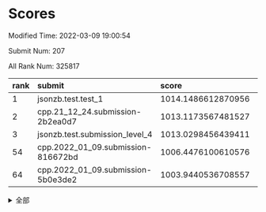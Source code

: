 # Scores

Modified Time: 2022-03-09 19:00:54

Submit Num: 207

All Rank Num: 325817

| rank |               submit               |       score        |       sigma        | pk_num |
| :--- | :--------------------------------- | :----------------- | :----------------- | :----- |
| 1    | jsonzb.test.test_1                 | 1014.1486612870956 | 0.8177427880150122 | 6297   |
| 2    | cpp.21_12_24.submission-2b2ea0d7   | 1013.1173567481527 | 0.7954342978571934 | 6295   |
| 3    | jsonzb.test.submission_level_4     | 1013.0298456439411 | 0.760113551239772  | 6291   |
| 54   | cpp.2022_01_09.submission-816672bd | 1006.4476100610576 | 0.7176761608909282 | 6295   |
| 64   | cpp.2022_01_09.submission-5b0e3de2 | 1003.9440536708557 | 0.7090566107324527 | 6295   |


<details>
<summary>全部</summary>

| rank |                 submit                 |       score        |       sigma        | pk_num |
| :--- | :------------------------------------- | :----------------- | :----------------- | :----- |
| 1    | jsonzb.test.test_1                     | 1014.1486612870956 | 0.8177427880150122 | 6297   |
| 2    | cpp.21_12_24.submission-2b2ea0d7       | 1013.1173567481527 | 0.7954342978571934 | 6295   |
| 3    | jsonzb.test.submission_level_4         | 1013.0298456439411 | 0.760113551239772  | 6291   |
| 4    | gobigger.level_3.submission_level_3_33 | 1012.9898016479292 | 0.7847792002252538 | 6298   |
| 5    | gobigger.level_3.submission_level_3_27 | 1011.1514276669561 | 0.7536874066648965 | 6299   |
| 6    | gobigger.level_3.submission_level_3_2  | 1011.1428966145177 | 0.8054077038328388 | 6298   |
| 7    | gobigger.level_3.submission_level_3_28 | 1011.0350032830122 | 0.7721240655942896 | 6292   |
| 8    | gobigger.level_3.submission_level_3_5  | 1010.9912715047286 | 0.7589814565071153 | 6293   |
| 9    | gobigger.level_3.submission_level_3_14 | 1010.9348119920094 | 0.752250835236109  | 6294   |
| 10   | gobigger.level_3.submission_level_3_17 | 1010.9231363452352 | 0.7413418090150398 | 6298   |
| 11   | gobigger.level_3.submission_level_3_37 | 1010.8130884653725 | 0.7446249083340133 | 6297   |
| 12   | gobigger.level_3.submission_level_3_11 | 1010.6103715681398 | 0.7498941555539615 | 6297   |
| 13   | gobigger.level_3.submission_level_3_10 | 1010.5954479927493 | 0.7675847052684083 | 6296   |
| 14   | gobigger.level_3.submission_level_3_15 | 1010.4480109331395 | 0.7730385330346174 | 6297   |
| 15   | gobigger.level_3.submission_level_3_7  | 1010.4088407281005 | 0.7685594624798706 | 6293   |
| 16   | gobigger.level_3.submission_level_3_49 | 1010.2591685090091 | 0.7545800247731307 | 6292   |
| 17   | gobigger.level_3.submission_level_3_20 | 1010.2290436446148 | 0.7841170676229384 | 6292   |
| 18   | gobigger.level_3.submission_level_3_0  | 1010.2186479942338 | 0.7598900097354137 | 6300   |
| 19   | gobigger.level_3.submission_level_3_40 | 1010.2002498396989 | 0.7533706237311798 | 6298   |
| 20   | gobigger.level_3.submission_level_3_36 | 1010.1553028586204 | 0.7520586188365189 | 6294   |
| 21   | gobigger.level_3.submission_level_3_41 | 1010.1223049906698 | 0.755328520710219  | 6293   |
| 22   | gobigger.level_3.submission_level_3_46 | 1010.1046889800512 | 0.7671287893951936 | 6293   |
| 23   | gobigger.level_3.submission_level_3_24 | 1010.0611861477024 | 0.7509098511918562 | 6291   |
| 24   | gobigger.level_3.submission_level_3_1  | 1010.0509157344354 | 0.7810172776484309 | 6289   |
| 25   | gobigger.level_3.submission_level_3_44 | 1009.9398341854525 | 0.771092005816156  | 6291   |
| 26   | gobigger.level_3.submission_level_3_43 | 1009.8241846170329 | 0.7464367703626454 | 6296   |
| 27   | gobigger.level_3.submission_level_3_26 | 1009.821314675704  | 0.7628038511468471 | 6299   |
| 28   | gobigger.level_3.submission_level_3_8  | 1009.7875208057253 | 0.7402273862130788 | 6293   |
| 29   | gobigger.level_3.submission_level_3_22 | 1009.711688948604  | 0.7943956847238921 | 6293   |
| 30   | gobigger.level_3.submission_level_3_25 | 1009.7014876069121 | 0.7450817645407328 | 6302   |
| 31   | gobigger.level_3.submission_level_3_29 | 1009.6659605383514 | 0.772581972667021  | 6294   |
| 32   | gobigger.level_3.submission_level_3_6  | 1009.6441094134848 | 0.7486428628417179 | 6297   |
| 33   | gobigger.level_3.submission_level_3_3  | 1009.6430298870349 | 0.7618982746464512 | 6296   |
| 34   | gobigger.level_3.submission_level_3_16 | 1009.6413955357029 | 0.7476171521080177 | 6297   |
| 35   | gobigger.level_3.submission_level_3_39 | 1009.5410245839489 | 0.7558689838534983 | 6297   |
| 36   | gobigger.level_3.submission_level_3_35 | 1009.5369164640894 | 0.7646943775484449 | 6293   |
| 37   | gobigger.level_3.submission_level_3_48 | 1009.4903500191637 | 0.7450663879399682 | 6297   |
| 38   | gobigger.level_3.submission_level_3_30 | 1009.338481761063  | 0.7586813081608569 | 6293   |
| 39   | gobigger.level_3.submission_level_3_42 | 1009.3338761323795 | 0.7644736487985576 | 6295   |
| 40   | gobigger.level_3.submission_level_3_9  | 1009.1930277329631 | 0.7429565338062696 | 6293   |
| 41   | gobigger.level_3.submission_level_3_21 | 1009.1893023675369 | 0.7586664753935625 | 6289   |
| 42   | gobigger.level_3.submission_level_3_13 | 1009.1151310673989 | 0.74040630227852   | 6301   |
| 43   | gobigger.level_3.submission_level_3_19 | 1009.0202617386873 | 0.7423400359074248 | 6294   |
| 44   | gobigger.level_3.submission_level_3_23 | 1008.9427519429482 | 0.7504172383751194 | 6295   |
| 45   | gobigger.level_3.submission_level_3_47 | 1008.9305678266248 | 0.7459952864467218 | 6301   |
| 46   | gobigger.level_3.submission_level_3_45 | 1008.9157109761254 | 0.7340849808540483 | 6295   |
| 47   | gobigger.level_3.submission_level_3_12 | 1008.7427446917039 | 0.7330564371578541 | 6297   |
| 48   | gobigger.level_3.submission_level_3_4  | 1008.7085148629753 | 0.7421988950899142 | 6295   |
| 49   | gobigger.level_3.submission_level_3_34 | 1008.5949907162118 | 0.7350226893810966 | 6297   |
| 50   | gobigger.level_3.submission_level_3_31 | 1008.5294985662565 | 0.7453226122404579 | 6299   |
| 51   | gobigger.level_3.submission_level_3_18 | 1008.3921663785884 | 0.7583806546286032 | 6298   |
| 52   | gobigger.level_3.submission_level_3_32 | 1008.1838369651852 | 0.7569756686266379 | 6302   |
| 53   | gobigger.level_3.submission_level_3_38 | 1008.0123399760852 | 0.7452908482202647 | 6296   |
| 54   | cpp.2022_01_09.submission-816672bd     | 1006.4476100610576 | 0.7176761608909282 | 6295   |
| 55   | gobigger.level_1.submission_level_1_46 | 1005.0537330718985 | 0.7142512864243031 | 6293   |
| 56   | gobigger.level_1.submission_level_1_20 | 1004.7363850188885 | 0.7213107183607224 | 6291   |
| 57   | gobigger.level_1.submission_level_1_27 | 1004.5922795887509 | 0.7273602280511402 | 6298   |
| 58   | gobigger.level_1.submission_level_1_29 | 1004.4726811929518 | 0.7133082407679612 | 6295   |
| 59   | gobigger.level_1.submission_level_1_10 | 1004.3780607826311 | 0.7201447136922872 | 6298   |
| 60   | gobigger.level_1.submission_level_1_49 | 1004.19432639032   | 0.7298035144792118 | 6299   |
| 61   | gobigger.level_1.submission_level_1_47 | 1004.1269477723924 | 0.7206309180486    | 6296   |
| 62   | gobigger.level_1.submission_level_1_37 | 1004.0818188514653 | 0.7228948277755507 | 6296   |
| 63   | gobigger.level_1.submission_level_1_12 | 1003.9846547714576 | 0.707666023762604  | 6292   |
| 64   | cpp.2022_01_09.submission-5b0e3de2     | 1003.9440536708557 | 0.7090566107324527 | 6295   |
| 65   | gobigger.level_1.submission_level_1_7  | 1003.8889559554735 | 0.7089680962796558 | 6298   |
| 66   | gobigger.level_1.submission_level_1_5  | 1003.8874435735114 | 0.7114142158887812 | 6297   |
| 67   | gobigger.level_1.submission_level_1_1  | 1003.8419464183421 | 0.711086575883698  | 6294   |
| 68   | gobigger.level_1.submission_level_1_18 | 1003.7971681864337 | 0.7252639826921792 | 6300   |
| 69   | gobigger.level_1.submission_level_1_4  | 1003.7010259692246 | 0.7206777805024073 | 6299   |
| 70   | gobigger.level_1.submission_level_1_41 | 1003.6539615180991 | 0.7241056566829296 | 6296   |
| 71   | gobigger.level_1.submission_level_1_17 | 1003.6229290430582 | 0.7014634918213054 | 6302   |
| 72   | gobigger.level_1.submission_level_1_28 | 1003.6157572784405 | 0.7112596243714239 | 6298   |
| 73   | gobigger.level_1.submission_level_1_45 | 1003.5786266331448 | 0.7111095183136144 | 6294   |
| 74   | gobigger.level_1.submission_level_1_23 | 1003.539505843684  | 0.710853418011239  | 6292   |
| 75   | gobigger.level_1.submission_level_1_36 | 1003.4932082932933 | 0.7119632812868582 | 6293   |
| 76   | gobigger.level_1.submission_level_1_0  | 1003.476709103745  | 0.7097430917507042 | 6297   |
| 77   | gobigger.level_1.submission_level_1_39 | 1003.4604926423732 | 0.723078410238538  | 6295   |
| 78   | gobigger.level_1.submission_level_1_2  | 1003.4251876618105 | 0.7252919439623764 | 6293   |
| 79   | gobigger.level_1.submission_level_1_16 | 1003.4233722738732 | 0.7074002210607959 | 6298   |
| 80   | gobigger.level_1.submission_level_1_31 | 1003.3155523599107 | 0.7135766139131666 | 6298   |
| 81   | gobigger.level_1.submission_level_1_42 | 1003.2731092213114 | 0.7114273001335858 | 6299   |
| 82   | gobigger.level_1.submission_level_1_40 | 1003.1952048563317 | 0.7065055752315813 | 6292   |
| 83   | gobigger.level_1.submission_level_1_35 | 1003.1234056937178 | 0.7091936102267342 | 6300   |
| 84   | gobigger.level_1.submission_level_1_24 | 1003.1141489435997 | 0.7245017447499262 | 6296   |
| 85   | gobigger.level_1.submission_level_1_3  | 1003.0920420462093 | 0.7014735036012913 | 6293   |
| 86   | gobigger.level_1.submission_level_1_22 | 1003.0800993676818 | 0.7113820368647049 | 6295   |
| 87   | gobigger.level_1.submission_level_1_38 | 1002.9729191300157 | 0.7191830693804905 | 6295   |
| 88   | gobigger.level_1.submission_level_1_21 | 1002.9622679131563 | 0.7121982553503969 | 6300   |
| 89   | gobigger.level_1.submission_level_1_9  | 1002.9437806696217 | 0.7089645444023653 | 6292   |
| 90   | gobigger.level_1.submission_level_1_30 | 1002.7457868487446 | 0.7081503100067179 | 6300   |
| 91   | gobigger.level_1.submission_level_1_19 | 1002.7332523411194 | 0.7236412391680358 | 6297   |
| 92   | gobigger.level_1.submission_level_1_8  | 1002.7145973198583 | 0.7105920777826599 | 6295   |
| 93   | gobigger.level_1.submission_level_1_48 | 1002.7044867665788 | 0.7144487889732926 | 6297   |
| 94   | gobigger.level_1.submission_level_1_25 | 1002.7019242101135 | 0.7189927338529755 | 6300   |
| 95   | gobigger.level_1.submission_level_1_33 | 1002.6467158917296 | 0.721896700744607  | 6297   |
| 96   | gobigger.level_1.submission_level_1_13 | 1002.6277785202515 | 0.7037760054747183 | 6293   |
| 97   | gobigger.level_1.submission_level_1_32 | 1002.6249562958365 | 0.7110774500044938 | 6292   |
| 98   | gobigger.level_1.submission_level_1_43 | 1002.5123750249153 | 0.7014557975453384 | 6289   |
| 99   | gobigger.level_1.submission_level_1_34 | 1002.4784388568488 | 0.7037741483184182 | 6299   |
| 100  | gobigger.level_1.submission_level_1_15 | 1002.2364910789274 | 0.7114504828810385 | 6295   |
| 101  | gobigger.level_1.submission_level_1_6  | 1002.2182522335678 | 0.7106917309836863 | 6299   |
| 102  | gobigger.level_1.submission_level_1_14 | 1002.1007393455919 | 0.7089735946463095 | 6299   |
| 103  | gobigger.level_1.submission_level_1_11 | 1002.0148390124883 | 0.7140196208487075 | 6304   |
| 104  | gobigger.level_1.submission_level_1_26 | 1001.8561547899237 | 0.7135614506411441 | 6290   |
| 105  | gobigger.level_1.submission_level_1_44 | 1001.8389508707016 | 0.7030544393769766 | 6297   |
| 106  | gobigger.random.submission_random_28   | 998.5581712616287  | 0.7114631776547117 | 6302   |
| 107  | gobigger.random.submission_random_29   | 997.6263965992662  | 0.698918282416722  | 6296   |
| 108  | gobigger.random.submission_random_46   | 997.3923641888779  | 0.7112181931865174 | 6299   |
| 109  | gobigger.random.submission_random_12   | 996.7656534498356  | 0.7074048236964955 | 6297   |
| 110  | gobigger.random.submission_random_19   | 996.7389426701452  | 0.7129927499113404 | 6297   |
| 111  | gobigger.random.submission_random_39   | 996.7303547741635  | 0.7034509662126187 | 6295   |
| 112  | gobigger.random.submission_random_17   | 996.6869797688832  | 0.7046928835763999 | 6295   |
| 113  | gobigger.random.submission_random_5    | 996.6781930517388  | 0.7001436620892235 | 6296   |
| 114  | gobigger.random.submission_random_8    | 996.6453020854285  | 0.6995129052929255 | 6295   |
| 115  | gobigger.random.submission_random_9    | 996.6151669098361  | 0.7150426607453388 | 6296   |
| 116  | gobigger.random.submission_random_16   | 996.5885901209246  | 0.6990146156461935 | 6301   |
| 117  | gobigger.random.submission_random_32   | 996.5794026999071  | 0.7067977204757742 | 6299   |
| 118  | gobigger.random.submission_random_27   | 996.5581759000106  | 0.7212949662065065 | 6296   |
| 119  | gobigger.random.submission_random_31   | 996.5497279626829  | 0.7155722602720459 | 6294   |
| 120  | gobigger.random.submission_random_23   | 996.5213545893581  | 0.7026714913812013 | 6292   |
| 121  | gobigger.random.submission_random_36   | 996.5117031284907  | 0.7154387882104435 | 6291   |
| 122  | gobigger.random.submission_random_1    | 996.5105959350691  | 0.7077068184253613 | 6297   |
| 123  | gobigger.random.submission_random_45   | 996.4214385773199  | 0.698347273560628  | 6299   |
| 124  | gobigger.random.submission_random_11   | 996.3368058820179  | 0.7241241760801667 | 6298   |
| 125  | gobigger.random.submission_random_0    | 996.3094501673822  | 0.7205777866042095 | 6296   |
| 126  | gobigger.random.submission_random_15   | 996.268938703847   | 0.7117168276513457 | 6296   |
| 127  | gobigger.random.submission_random_14   | 996.2279268118336  | 0.727452888542262  | 6294   |
| 128  | gobigger.random.submission_random_18   | 996.1175759808702  | 0.7183267545661519 | 6295   |
| 129  | gobigger.random.submission_random_20   | 996.0582362449416  | 0.7174596130699891 | 6296   |
| 130  | gobigger.random.submission_random_4    | 996.0540709699691  | 0.7071638136779219 | 6292   |
| 131  | gobigger.random.submission_random_25   | 996.0330587506267  | 0.7173570499103432 | 6304   |
| 132  | gobigger.random.submission_random_13   | 996.0302833462333  | 0.7069166505055843 | 6300   |
| 133  | gobigger.random.submission_random_24   | 995.8842646822918  | 0.7309805625532814 | 6291   |
| 134  | gobigger.random.submission_random_7    | 995.8625078004237  | 0.7089659999518936 | 6299   |
| 135  | gobigger.random.submission_random_43   | 995.815905739979   | 0.7250715381042728 | 6300   |
| 136  | gobigger.random.submission_random_42   | 995.792270680936   | 0.6900931181050097 | 6293   |
| 137  | gobigger.random.submission_random_6    | 995.7807089309658  | 0.711925466772257  | 6295   |
| 138  | gobigger.random.submission_random_41   | 995.7629857029377  | 0.6954234355672385 | 6296   |
| 139  | gobigger.random.submission_random_30   | 995.7078207061791  | 0.7048167445573167 | 6291   |
| 140  | gobigger.random.submission_random_26   | 995.6776155141051  | 0.7142488081054306 | 6299   |
| 141  | gobigger.random.submission_random_44   | 995.6435503969002  | 0.7221027514667648 | 6295   |
| 142  | gobigger.random.submission_random_47   | 995.5446652655424  | 0.7060393363987969 | 6293   |
| 143  | gobigger.random.submission_random_40   | 995.4502407025444  | 0.7015120126710527 | 6291   |
| 144  | gobigger.random.submission_random_48   | 995.347371505918   | 0.7054845675723259 | 6297   |
| 145  | gobigger.random.submission_random_22   | 995.3328758512953  | 0.7032766000319176 | 6299   |
| 146  | gobigger.random.submission_random_35   | 995.261658600016   | 0.7173228856988944 | 6297   |
| 147  | gobigger.random.submission_random_49   | 995.2036605888384  | 0.7041066560437523 | 6296   |
| 148  | gobigger.random.submission_random_34   | 995.2028870778811  | 0.7088969529904431 | 6292   |
| 149  | gobigger.random.submission_random_21   | 995.1997243738376  | 0.7099790939703641 | 6295   |
| 150  | gobigger.random.submission_random_33   | 995.033918510944   | 0.7196770711468912 | 6298   |
| 151  | gobigger.random.submission_random_37   | 994.8459967430147  | 0.7232027562180569 | 6293   |
| 152  | gobigger.random.submission_random_38   | 994.8323509635513  | 0.7141052534918674 | 6297   |
| 153  | gobigger.random.submission_random_10   | 994.7473196452421  | 0.7101336565347055 | 6297   |
| 154  | gobigger.random.submission_random_3    | 994.6365702798106  | 0.7271032063655974 | 6297   |
| 155  | gobigger.random.submission_random_2    | 994.5374434135878  | 0.7123306099662409 | 6297   |
| 156  | gobigger.level_2.submission_level_2_45 | 994.1264400307545  | 0.7348123209481127 | 6295   |
| 157  | gobigger.level_2.submission_level_2_10 | 994.0316940745237  | 0.7330888878322905 | 6294   |
| 158  | gobigger.level_2.submission_level_2_49 | 993.9735111239999  | 0.7477796884893643 | 6299   |
| 159  | gobigger.level_2.submission_level_2_18 | 993.7499393550759  | 0.7236696362254061 | 6298   |
| 160  | gobigger.level_2.submission_level_2_30 | 993.7483995293713  | 0.7505125105378867 | 6295   |
| 161  | gobigger.level_2.submission_level_2_31 | 993.6485577571261  | 0.7162470675073487 | 6296   |
| 162  | gobigger.level_2.submission_level_2_48 | 993.4653584732398  | 0.735566090270331  | 6296   |
| 163  | gobigger.level_2.submission_level_2_9  | 993.3346402905981  | 0.7270651215921996 | 6293   |
| 164  | gobigger.level_2.submission_level_2_26 | 993.3015555131701  | 0.7295719795767815 | 6297   |
| 165  | gobigger.level_2.submission_level_2_14 | 993.2743399424479  | 0.7407217584752213 | 6302   |
| 166  | gobigger.level_2.submission_level_2_19 | 993.2359014988847  | 0.7256774012740191 | 6296   |
| 167  | gobigger.level_2.submission_level_2_12 | 993.1411238722189  | 0.7479143156121167 | 6292   |
| 168  | gobigger.level_2.submission_level_2_32 | 993.066965251245   | 0.7680967141369555 | 6294   |
| 169  | gobigger.level_2.submission_level_2_41 | 993.0499069167091  | 0.734597017747377  | 6293   |
| 170  | gobigger.level_2.submission_level_2_7  | 993.0315647348732  | 0.722485629687969  | 6295   |
| 171  | gobigger.level_2.submission_level_2_3  | 992.9507358849313  | 0.7422469940975617 | 6302   |
| 172  | gobigger.level_2.submission_level_2_47 | 992.9416167610914  | 0.7519007549793114 | 6292   |
| 173  | gobigger.level_2.submission_level_2_34 | 992.8943218656668  | 0.7412977370690992 | 6299   |
| 174  | gobigger.level_2.submission_level_2_2  | 992.6733260989154  | 0.7391894206045787 | 6297   |
| 175  | gobigger.level_2.submission_level_2_27 | 992.5662098469418  | 0.7534034486888088 | 6294   |
| 176  | gobigger.level_2.submission_level_2_29 | 992.4002238628647  | 0.7427296343354162 | 6299   |
| 177  | gobigger.level_2.submission_level_2_40 | 992.3538728240386  | 0.7347871823030315 | 6300   |
| 178  | gobigger.level_2.submission_level_2_22 | 992.3533756828294  | 0.7249977407689361 | 6296   |
| 179  | gobigger.level_2.submission_level_2_44 | 992.3320675179607  | 0.7508858737941281 | 6290   |
| 180  | gobigger.level_2.submission_level_2_13 | 992.2223192192329  | 0.7400465332677838 | 6298   |
| 181  | gobigger.level_2.submission_level_2_28 | 992.106906292933   | 0.7359043695132935 | 6299   |
| 182  | gobigger.level_2.submission_level_2_21 | 992.0638855264183  | 0.7486521600238475 | 6296   |
| 183  | gobigger.level_2.submission_level_2_8  | 992.0135303355678  | 0.7638026867033758 | 6296   |
| 184  | gobigger.level_2.submission_level_2_1  | 991.8734234131215  | 0.7522796034112308 | 6293   |
| 185  | gobigger.level_2.submission_level_2_17 | 991.841406243148   | 0.7524445906920337 | 6297   |
| 186  | gobigger.level_2.submission_level_2_20 | 991.7529421830174  | 0.7492664859373938 | 6294   |
| 187  | gobigger.level_2.submission_level_2_5  | 991.6780811663019  | 0.7516975868054754 | 6296   |
| 188  | gobigger.level_2.submission_level_2_39 | 991.6618284529718  | 0.7429847618170751 | 6295   |
| 189  | gobigger.level_2.submission_level_2_43 | 991.6545363052263  | 0.7349579159270508 | 6294   |
| 190  | gobigger.level_2.submission_level_2_23 | 991.6092690368778  | 0.743044353977859  | 6296   |
| 191  | gobigger.level_2.submission_level_2_0  | 991.5705294995236  | 0.7632381544474526 | 6295   |
| 192  | gobigger.level_2.submission_level_2_46 | 991.527862576244   | 0.7552839773272731 | 6296   |
| 193  | gobigger.level_2.submission_level_2_24 | 991.4728230238813  | 0.7590937584335631 | 6299   |
| 194  | gobigger.level_2.submission_level_2_36 | 991.1805023808491  | 0.7507622584692432 | 6297   |
| 195  | gobigger.level_2.submission_level_2_37 | 991.1141513388993  | 0.7595425278005217 | 6298   |
| 196  | gobigger.level_2.submission_level_2_11 | 991.0411127651095  | 0.7670244789442483 | 6296   |
| 197  | gobigger.level_2.submission_level_2_38 | 991.0371898369795  | 0.7474364149426338 | 6296   |
| 198  | gobigger.level_2.submission_level_2_33 | 990.8045568624862  | 0.7489300110097632 | 6297   |
| 199  | gobigger.level_2.submission_level_2_15 | 990.738599332914   | 0.7452898805109385 | 6296   |
| 200  | gobigger.level_2.submission_level_2_6  | 990.7011681916397  | 0.7476702998798966 | 6296   |
| 201  | gobigger.level_2.submission_level_2_42 | 990.6414371238492  | 0.7612915158475786 | 6295   |
| 202  | gobigger.level_2.submission_level_2_4  | 990.6142552895552  | 0.74935273276532   | 6298   |
| 203  | gobigger.level_2.submission_level_2_16 | 990.5657937178376  | 0.753692591150829  | 6300   |
| 204  | gobigger.level_2.submission_level_2_35 | 990.4019205768807  | 0.7451019732369355 | 6296   |
| 205  | gobigger.level_2.submission_level_2_25 | 989.6237391393598  | 0.7727208297713608 | 6305   |
| 206  | gobigger.none.submission_none_0        | 978.693243410193   | 1.2223884130041796 | 6296   |
| 207  | gobigger.none.submission_none_1        | 976.7425405507117  | 1.4135017019856018 | 6292   |

</details>
